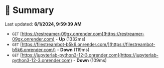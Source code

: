 # 📖 Summary
Last updated: **6/1/2024, 9:59:39 AM**

- `GET` [https://restreamer-09gx.onrender.com](https://restreamer-09gx.onrender.com) - **Up** (1332ms)
- `GET` [https://filestreambot-b5k6.onrender.com/](https://filestreambot-b5k6.onrender.com/) - **Down** (119ms)
- `GET` [https://jupyterlab-python3-12-3.onrender.com](https://jupyterlab-python3-12-3.onrender.com) - **Down** (109ms)
